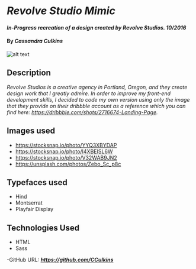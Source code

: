 # _Revolve Studio Mimic_

#### _In-Progress recreation of a design created by Revolve Studios. 10/2016_

#### By _**Cassandra Culkins**_ 

![alt text](http://i.imgur.com/PLk7Cr1.png "Logo Title Text 1")

## Description

_Revolve Studios is a creative agency in Portland, Oregon, and they create design work that I greatly admire. In order to improve my front-end development skills, I decided to code my own version using only the image that they provide on their dribbble account as a reference which you can find here: https://dribbble.com/shots/2716674-Landing-Page._  

## Images used
* https://stocksnap.io/photo/YYQ3XBYDAP 
* https://stocksnap.io/photo/I4XBEISL6W 
* https://stocksnap.io/photo/V32WAB9JN2 
* https://unsplash.com/photos/Zebo_Sc_p8c

## Typefaces used
* Hind
* Montserrat
* Playfair Display

## Technologies Used
* HTML
* Sass

-GitHub URL: **_https://github.com/CCulkins_**
